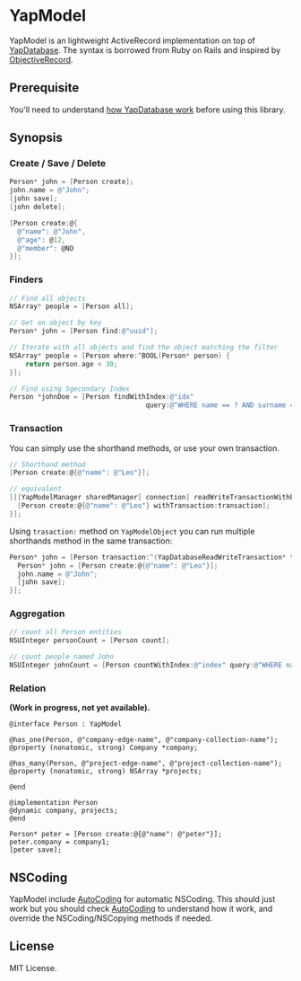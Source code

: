 # YapModel

YapModel is an lightweight ActiveRecord implementation on top of [YapDatabase](https://github.com/yaptv/YapDatabase). The syntax is borrowed from Ruby on Rails and inspired by [ObjectiveRecord](https://github.com/mneorr/ObjectiveRecord).

## Prerequisite

You'll need to understand [how YapDatabase work](https://github.com/yaptv/YapDatabase/wiki) before using this library.

## Synopsis

### Create / Save / Delete

```objective-c
Person* john = [Person create];
john.name = @"John";
[john save];
[john delete];

[Person create:@{
  @"name": @"John",
  @"age": @12,
  @"member": @NO
}];
```

### Finders

```objective-c
// Find all objects
NSArray* people = [Person all];

// Get an object by key
Person* john = [Person find:@"uuid"];

// Iterate with all objects and find the object matching the filter
NSArray* people = [Person where:^BOOL(Person* person) {
    return person.age < 30;
}];

// Find using Sgecondary Index
Person *johnDoe = [Person findWithIndex:@"idx" 
                                  query:@"WHERE name == ? AND surname == ?", @"John", @"Doe"];

```

### Transaction

You can simply use the shorthand methods, or use your own transaction.

```objective-c
// Shorthand method
[Person create:@{@"name": @"Leo"}];

// equivalent
[[[YapModelManager sharedManager] connection] readWriteTransactionWithBlock:^(YapDatabaseReadWriteTransaction* transaction){
  [Person create:@{@"name": @"Leo"} withTransaction:transaction];
}];
```

Using `trasaction:` method on ``YapModelObject`` you can run multiple shorthands method in the same transaction:

```objective-c
Person* john = [Person transaction:^(YapDatabaseReadWriteTransaction* transaction){
  Person* john = [Person create:@{@"name": @"Leo"}];
  john.name = @"John";
  [john save];
}];
```

### Aggregation

```objective-c
// count all Person entities
NSUInteger personCount = [Person count];

// count people named John
NSUInteger johnCount = [Person countWithIndex:@"index" query:@"WHERE name = 'John'"];
```

### Relation

**(Work in progress, not yet available).**

```
@interface Person : YapModel

@has_one(Person, @"company-edge-name", @"company-collection-name");
@property (nonatomic, strong) Company *company;

@has_many(Person, @"project-edge-name", @"project-collection-name");
@property (nonatomic, strong) NSArray *projects;

@end

@implementation Person
@dynamic company, projects;
@end
```

```
Person* peter = [Person create:@{@"name": @"peter"}];
peter.company = company1;
[peter save];
```

## NSCoding

YapModel include [AutoCoding](https://github.com/nicklockwood/AutoCoding) for automatic NSCoding. This should just work but you
should check [AutoCoding](https://github.com/nicklockwood/AutoCoding) to understand how it work, and override the NSCoding/NSCopying methods if needed.

## License 

MIT License.